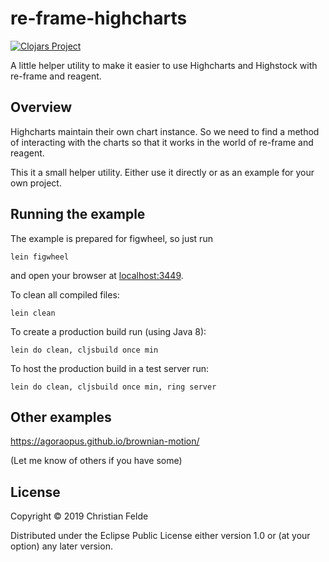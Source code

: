 # re-frame-highcharts

[![Clojars Project](https://img.shields.io/clojars/v/re-frame-highcharts.svg)](https://clojars.org/re-frame-highcharts)

A little helper utility to make it easier to use Highcharts and Highstock with re-frame and reagent.

## Overview

Highcharts maintain their own chart instance.
So we need to find a method of interacting with the charts so that it works in the world of re-frame and reagent.

This it a small helper utility. Either use it directly or as an example for your own project.

## Running the example

The example is prepared for figwheel, so just run

    lein figwheel

and open your browser at [localhost:3449](http://localhost:3449/).

To clean all compiled files:

    lein clean

To create a production build run (using Java 8):

    lein do clean, cljsbuild once min

To host the production build in a test server run:

    lein do clean, cljsbuild once min, ring server

## Other examples

https://agoraopus.github.io/brownian-motion/

(Let me know of others if you have some)

## License

Copyright © 2019 Christian Felde

Distributed under the Eclipse Public License either version 1.0 or (at your option) any later version.
